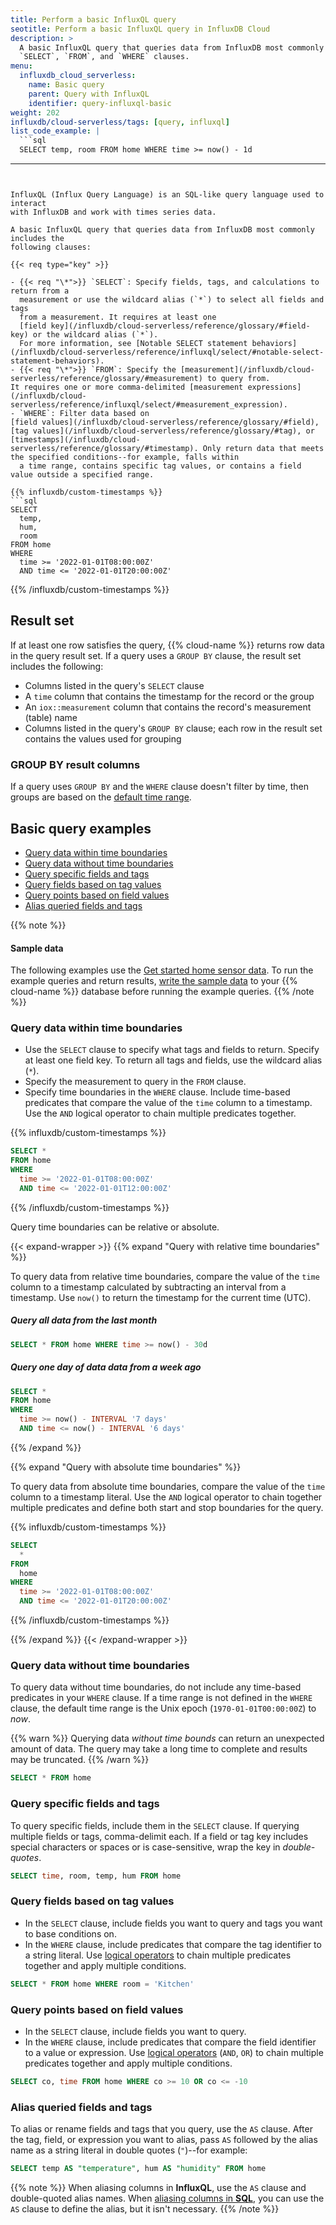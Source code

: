 ```yaml
---
title: Perform a basic InfluxQL query
seotitle: Perform a basic InfluxQL query in InfluxDB Cloud
description: >
  A basic InfluxQL query that queries data from InfluxDB most commonly includes
  `SELECT`, `FROM`, and `WHERE` clauses.
menu:
  influxdb_cloud_serverless:
    name: Basic query
    parent: Query with InfluxQL
    identifier: query-influxql-basic
weight: 202
influxdb/cloud-serverless/tags: [query, influxql]
list_code_example: |
  ```sql
  SELECT temp, room FROM home WHERE time >= now() - 1d
  ```
---
```


InfluxQL (Influx Query Language) is an SQL-like query language used to interact
with InfluxDB and work with times series data.

A basic InfluxQL query that queries data from InfluxDB most commonly includes the
following clauses:

{{< req type="key" >}}

- {{< req "\*">}} `SELECT`: Specify fields, tags, and calculations to return from a
  measurement or use the wildcard alias (`*`) to select all fields and tags
  from a measurement. It requires at least one
  [field key](/influxdb/cloud-serverless/reference/glossary/#field-key) or the wildcard alias (`*`).
  For more information, see [Notable SELECT statement behaviors](/influxdb/cloud-serverless/reference/influxql/select/#notable-select-statement-behaviors).
- {{< req "\*">}} `FROM`: Specify the [measurement](/influxdb/cloud-serverless/reference/glossary/#measurement) to query from.
It requires one or more comma-delimited [measurement expressions](/influxdb/cloud-serverless/reference/influxql/select/#measurement_expression).
- `WHERE`: Filter data based on
[field values](/influxdb/cloud-serverless/reference/glossary/#field),
[tag values](/influxdb/cloud-serverless/reference/glossary/#tag), or
[timestamps](/influxdb/cloud-serverless/reference/glossary/#timestamp). Only return data that meets the specified conditions--for example, falls within
  a time range, contains specific tag values, or contains a field value outside a specified range.

{{% influxdb/custom-timestamps %}}
```sql
SELECT
  temp,
  hum,
  room
FROM home
WHERE
  time >= '2022-01-01T08:00:00Z'
  AND time <= '2022-01-01T20:00:00Z'
```
{{% /influxdb/custom-timestamps %}}

## Result set

If at least one row satisfies the query, {{% cloud-name %}} returns row data in the query result set.
If a query uses a `GROUP BY` clause, the result set includes the following:

- Columns listed in the query's `SELECT` clause
- A `time` column that contains the timestamp for the record or the group
- An `iox::measurement` column that contains the record's measurement (table) name
- Columns listed in the query's `GROUP BY` clause; each row in the result set contains the values used for grouping

### GROUP BY result columns

If a query uses `GROUP BY` and the `WHERE` clause doesn't filter by time, then groups are based on the [default time range](/influxdb/cloud-serverless/reference/group-by/#default-time-range).

## Basic query examples

- [Query data within time boundaries](#query-data-within-time-boundaries)
- [Query data without time boundaries](#query-data-without-time-boundaries)
- [Query specific fields and tags](#query-specific-fields-and-tags)
- [Query fields based on tag values](#query-fields-based-on-tag-values)
- [Query points based on field values](#query-points-based-on-field-values)
- [Alias queried fields and tags](#alias-queried-fields-and-tags)

{{% note %}}
#### Sample data

The following examples use the 
[Get started home sensor data](/influxdb/cloud-serverless/reference/sample-data/#get-started-home-sensor-data).
To run the example queries and return results,
[write the sample data](/influxdb/cloud-serverless/reference/sample-data/#write-the-home-sensor-data-to-influxdb)
to your {{% cloud-name %}} database before running the example queries.
{{% /note %}}

### Query data within time boundaries

- Use the `SELECT` clause to specify what tags and fields to return.
  Specify at least one field key.
  To return all tags and fields, use the wildcard alias (`*`).
- Specify the measurement to query in the `FROM` clause.
- Specify time boundaries in the `WHERE` clause.
  Include time-based predicates that compare the value of the `time` column to a timestamp.
  Use the `AND` logical operator to chain multiple predicates together.

{{% influxdb/custom-timestamps %}}
```sql
SELECT *
FROM home
WHERE
  time >= '2022-01-01T08:00:00Z'
  AND time <= '2022-01-01T12:00:00Z'
```
{{% /influxdb/custom-timestamps %}}

Query time boundaries can be relative or absolute.

{{< expand-wrapper >}}
{{% expand "Query with relative time boundaries" %}}

To query data from relative time boundaries, compare the value of the `time`
column to a timestamp calculated by subtracting an interval from a timestamp.
Use `now()` to return the timestamp for the current time (UTC).

##### Query all data from the last month

```sql
SELECT * FROM home WHERE time >= now() - 30d
```

##### Query one day of data data from a week ago
```sql
SELECT *
FROM home
WHERE
  time >= now() - INTERVAL '7 days'
  AND time <= now() - INTERVAL '6 days'
```
{{% /expand %}}

{{% expand "Query with absolute time boundaries" %}}

To query data from absolute time boundaries, compare the value of the `time` column
to a timestamp literal.
Use the `AND` logical operator to chain together multiple predicates and define
both start and stop boundaries for the query.

{{% influxdb/custom-timestamps %}}
```sql
SELECT
  *
FROM
  home
WHERE
  time >= '2022-01-01T08:00:00Z'
  AND time <= '2022-01-01T20:00:00Z'
```
{{% /influxdb/custom-timestamps %}}

{{% /expand %}}
{{< /expand-wrapper >}}

### Query data without time boundaries

To query data without time boundaries, do not include any time-based predicates
in your `WHERE` clause.
If a time range is not defined in the `WHERE` clause, the default time range is
the Unix epoch (`1970-01-01T00:00:00Z`) to _now_.

{{% warn %}}
Querying data _without time bounds_ can return an unexpected amount of data.
The query may take a long time to complete and results may be truncated.
{{% /warn %}}

```sql
SELECT * FROM home
```

### Query specific fields and tags

To query specific fields, include them in the `SELECT` clause.
If querying multiple fields or tags, comma-delimit each.
If a field or tag key includes special characters or spaces or is case-sensitive,
wrap the key in _double-quotes_.

```sql
SELECT time, room, temp, hum FROM home
```

### Query fields based on tag values

- In the `SELECT` clause, include fields you want to query and tags you want to base conditions on.
- In the `WHERE` clause, include predicates that compare the tag identifier to a string literal.
  Use [logical operators](/influxdb/cloud-serverless/reference/influxql/where/#logical-operators) to chain multiple predicates together and apply
  multiple conditions.

```sql
SELECT * FROM home WHERE room = 'Kitchen'
```

### Query points based on field values

- In the `SELECT` clause, include fields you want to query.
- In the `WHERE` clause, include predicates that compare the field identifier to a value or expression.
  Use [logical operators](/influxdb/cloud-serverless/reference/influxql/where/#logical-operators) (`AND`, `OR`) to chain multiple predicates together
  and apply multiple conditions.

```sql
SELECT co, time FROM home WHERE co >= 10 OR co <= -10
```

### Alias queried fields and tags

To alias or rename fields and tags that you query, use the `AS` clause.
After the tag, field, or expression you want to alias, pass `AS` followed by the alias name as a string literal in double quotes (`"`)--for example:

```sql
SELECT temp AS "temperature", hum AS "humidity" FROM home
```

{{% note %}}
When aliasing columns in **InfluxQL**, use the `AS` clause and double-quoted alias names.
When [aliasing columns in **SQL**](/influxdb/cloud-serverless/query-data/sql/basic-query/#alias-queried-fields-and-tags), you can use the `AS` clause to define the alias, but it isn't necessary.
{{% /note %}}
